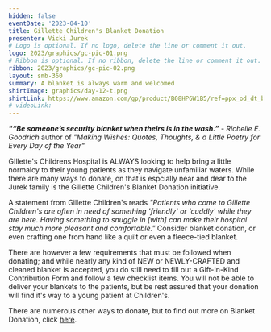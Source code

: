 ```yaml
---
hidden: false
eventDate: '2023-04-10'
title: Gillette Children's Blanket Donation
presenter: Vicki Jurek
# Logo is optional. If no logo, delete the line or comment it out.
logo: 2023/graphics/gc-pic-01.png
# Ribbon is optional. If no ribbon, delete the line or comment it out.
ribbon: 2023/graphics/gc-pic-02.png
layout: smb-360
summary: A blanket is always warm and welcomed
shirtImage: graphics/day-12-t.png
shirtLink: https://www.amazon.com/gp/product/B08HP6W1B5/ref=ppx_od_dt_b_asin_title_s01?ie=UTF8&customId=B07537PKB3&psc=1
# videoLink:
---
```

***"“Be someone’s security blanket when theirs is in the wash.”*** *- Richelle E. Goodrich* author of  *"Making Wishes: Quotes, Thoughts, & a Little Poetry for Every Day of the Year"*

GIllette's Childrens Hospital is ALWAYS looking to help bring a little normalcy to their young patients as they navigate unfamiliar waters. While there are many ways to donate, on that is espcially near and dear to the Jurek family is the Gillette Children's Blanket Donation initiative.

A statement from Gillette Children's reads *"Patients who come to Gillette Children's are often in need of something 'friendly' or 'cuddly' while they are here. Having something to snuggle in [with] can make their hospital stay much more pleasant and comfortable."* Consider blanket donation, or even crafting one from hand like a quilt or even a fleece-tied blanket.

There are however a few requirements that must be followed when donating; and while nearly any kind of NEW or NEWLY-CRAFTED and cleaned blanket is accepted, you do still need to fill out a Gift-In-Kind Contribution Form and follow a few checklist items.  You will not be able to deliver your blankets to the patients, but be rest assured that your donation will find it's way to a young patient at Children's.

There are numerous other ways to donate, but to find out more on Blanket Donation, click <a href="https://www.gillettechildrens.org/get-involved/volunteer/home-crafter-volunteers">here</a>.

